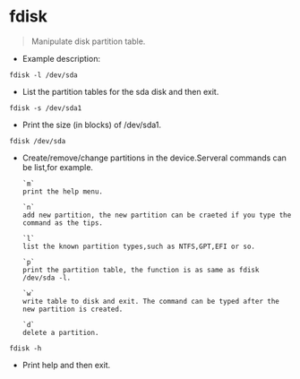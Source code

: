 # fdisk
> Manipulate disk partition table.

- Example description:

`fdisk -l /dev/sda`
- List  the  partition  tables for the sda disk and then exit.

`fdisk -s /dev/sda1`
- Print the size (in blocks) of /dev/sda1.

`fdisk /dev/sda`
- Create/remove/change partitions in the device.Serveral commands can be list,for example.

      `m`
      print the help menu.
      
      `n`
      add new partition, the new partition can be craeted if you type the command as the tips.
      
      `l`
      list the known partition types,such as NTFS,GPT,EFI or so.
      
      `p`
      print the partition table, the function is as same as fdisk /dev/sda -l.
      
      `w`
      write table to disk and exit. The command can be typed after the new partition is created.
      
      `d`
      delete a partition.    
      
`fdisk -h`
- Print help and then exit.
